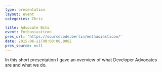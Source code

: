 ```yaml
---
type: presentation
layout: event
categories: Chris

title: Advocate Bits
event: Enthusiasticon
pres_url: 'https://sourcecode.berlin/enthusiasticon/'
date: 2015-06-21T00:00:00.000Z
pres_source: null
---
```


In this short presentation I gave an overview of what Developer Advocates are and what we do.

